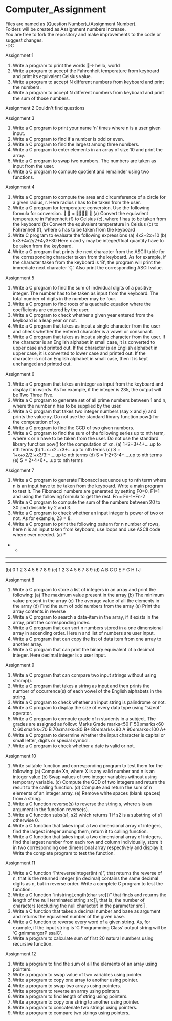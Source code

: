 # Computer_Assignment
Files are named as (Question Number)_(Assignment Number). </br>
Folders will be created as Assignment numbers increase. </br>
You are free to fork the repository and make improvements to the code or suggest changes. </br>
-DC

Assignmnet 1
1.	Write a program to print the words → hello, world
2.	Write a program to accept the Fahrenheit temperature from keyboard and print its equivalent Celsius value.
3.	Write a program to accept N different numbers from keyboard and print the numbers.
4.	Write a program to accept N different numbers from keyboard and print the sum of those numbers.

Assignment 2
Couldn't find questions

Assignment 3
1.	Write a C program to print your name ‘n’ times where n is a user given input.
2.	Write a C program to find if a number is odd or even.
3.	Write a C program to find the largest among three numbers.
4.	Write a C program to enter elements in an array of size 10 and print the array.
5.	Write a C program to swap two numbers. The numbers are taken as input from the user.
6.	Write a C program to compute quotient and remainder using two functions. 

Assignment 4
1. Write a C program to compute the area and circumference of a circle for a
given radius, r. Here radius r has to be taken from the user.
2. Write a C program for temperature conversion. Use the following
formula for conversion.
􀯖
􀬹 = 􀯙􀬿􀬷􀬶
􀬽
(a) Convert the equivalent temperature in Fahrenheit (f) to Celsius (c),
where f has to be taken from the keyboard
(b) Convert the equivalent temperature in Celsius (c) to Fahrenheit (f),
where c has to be taken from the keyboard
3. Write C program to evaluate the following expressions
(a) 4x2+2x+10
(b) 5x3+4x2y2+4y3+30
Here x and y may be integer/float quantity have to be taken from the
keyboard.
4. Write a C program that prints the next character from the ASCII table for
the corresponding character taken from the keyboard. As for example, if
the character taken from the keyboard is ‘B’, the program will print the
immediate next character ‘Ç’. Also print the corresponding ASCII value.

Assignment 5
1. Write a C program to find the sum of individual digits of a positive
integer. The number has to be taken as input from the keyboard. The total
number of digits in the number may be four.
2. Write a C program to find roots of a quadratic equation where the
coefficients are entered by the user.
3. Write a C program to check whether a given year entered from the
keyboard is a leap year or not.
4. Write a C program that takes as input a single character from the user and
check whether the entered character is a vowel or consonant.
5. Write a C program that takes as input a single character from the user. If
the character is an English alphabet in small case, it is converted to upper
case and printed out. If the character is an English alphabet in upper case,
it is converted to lower case and printed out. If the character is not an
English alphabet in small case, then it is kept unchanged and printed out.

Assignment 6
1. Write a C program that takes an integer as input from the keyboard and
display it in words. As for example, if the integer is 235, the output will
be Two Three Five.
2. Write a C program to generate set of all prime numbers between 1 and n,
where the number n has to be supplied by the user.
3. Write a C program that takes two integer numbers (say x and y) and
prints the value xy. Do not use the standard library function pow() for the
computation of xy.
4. Write a C program to find the GCD of two given numbers.
5. Write a C program to find the sum of the following series up to nth term,
where x or n have to be taken from the user. Do not use the standard
library function pow() for the computation of xn.
(a) 1+2+3+4+….up to nth terms
(b) 1+x+x2+x3+….up to nth terms
(c) S = 1+x+x2/2!+x3/3!+….up to nth terms
(d) S = 1-2+3-4+….up to nth terms
(e) S = 2+4+6+….up to nth terms

Assignment 7
1. Write a C program to generate Fibonacci sequence up to nth term where n
is an input have to be taken from the keyboard. Write a main program to
test it. The Fibonacci numbers are generated by setting F0=0, F1=1 and
using the following formula to get the rest.
Fn = Fn-1+Fn-2
2. Write a C program to compute the sum of the numbers between 20 to 30
and divisible by 2 and 3.
3. Write a C program to check whether an input integer is power of two or
not. As for example, 23 = 8.
4. Write a C program to print the following pattern for n number of rows,
here n is an input taken from keyboard, use loops and use ASCII code
where ever needed.
(a) *
* *
* * *
* * * *
(b) 0
1 2
3 4 5
6 7 8 9
(c) 1
2 3 4
5 6 7 8 9
(d) A
B C
D E F
G H I J

Assignment 8
1. Write a C program to store a list of integers in an array and print the
following:
(a) The maximum value present in the array
(b) The minimum value present in the array
(c) The average value of all the elements in the array
(d) Find the sum of odd numbers from the array
(e) Print the array contents in reverse
2. Write a C program to search a data-item in the array, if it exists in the
array, print the corresponding index.
3. Write a C program that can sort n numbers stored in a one dimensional
array in ascending order. Here n and list of numbers are user input.
4. Write a C program that can copy the list of data item from one array to
another array.
5. Write a C program that can print the binary equivalent of a decimal
integer. Here decimal integer is a user input.

Assignment 9
1. Write a C program that can compare two input strings without using
strcmp().
2. Write a C program that takes a string as input and then prints the
number of occurrence(s) of each vowel of the English alphabets in the
string.
3. Write a C program to check whether an input string is palindrome or
not.
4. Write a C program to display the size of every data type using “sizeof”
operator.
5. Write a C program to compute grade of n students in a subject. The
grades are assigned as follow:
Marks Grade
marks<50 F
50≤marks<60 C
60≤marks<70 B
70≤marks<80 B+
80≤marks<90 A
90≤marks<100 A+
6. Write a C program to determine whether the input character is capital
or small letter, digits or special symbol.
7. Write a C program to check whether a date is valid or not.

Assignment 10
1. Write suitable function and corresponding program to test them for the
following:
(a) Compute Xn, where X is any valid number and n is an integer value
(b) Swap values of two integer variables without using temporary
variable.
(c) Compute the GCD of two integers and return the result to the
calling function.
(d) Compute and return the sum of n elements of an integer array.
(e) Remove white spaces (blank spaces) from a string.
2. Write a C function reverse(s) to reverse the string s, where s is an
argument in the function reverse(s).
3. Write a C function subs(s1, s2) which returns 1 if s2 is a substring of
s1 otherwise 0.
4. Write a C function that takes input a two dimensional array of
integers, find the largest integer among them, return it to calling
function.
5. Write a C function that takes input a two dimensional array of
integers, find the largest number from each row and column
individually, store it in two corresponding one dimensional array
respectively and display it. Write the complete program to test the
function.

Assignment 11
1. Write a C function “ïntreverseInteger(int n)”, that returns the reverse
of n, that is the returned integer (in decimal) contains the same
decimal digits as n, but in reverse order. Write a complete C program
to test the function.
2. Write a C function “intstringLength(char src[])” that finds and returns
the length of the null terminated string src[], that is, the number of
characters (excluding the null character) in the parameter src[].
3. Write a C function that takes a decimal number and base as argument
and returns the equivalent number of the given base.
4. Write a C function to reverse every word of a given string. As, for
example, if the input string is ‘C Programming Class’ output string
will be ‘C gnimmargorP ssalC’.
5. Write a program to calculate sum of first 20 natural numbers using
recursive function.

Assignment 12
1. Write a program to find the sum of all the elements of an array using
pointers.
2. Write a program to swap value of two variables using pointer.
3. Write a program to copy one array to another using pointer.
4. Write a program to swap two arrays using pointers.
5. Write a program to reverse an array using pointers.
6. Write a program to find length of string using pointers.
7. Write a program to copy one string to another using pointer.
8. Write a program to concatenate two strings using pointers.
9. Write a program to compare two strings using pointers.